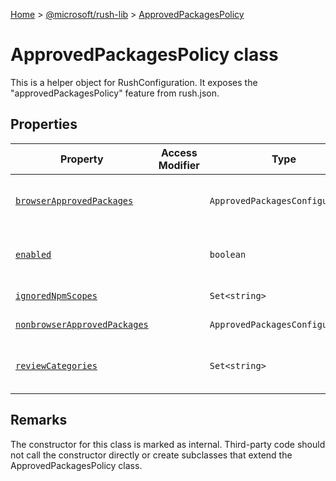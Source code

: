 [Home](./index) &gt; [@microsoft/rush-lib](./rush-lib.md) &gt; [ApprovedPackagesPolicy](./rush-lib.approvedpackagespolicy.md)

# ApprovedPackagesPolicy class

This is a helper object for RushConfiguration. It exposes the "approvedPackagesPolicy" feature from rush.json.

## Properties

|  Property | Access Modifier | Type | Description |
|  --- | --- | --- | --- |
|  [`browserApprovedPackages`](./rush-lib.approvedpackagespolicy.browserapprovedpackages.md) |  | `ApprovedPackagesConfiguration` | Packages approved for usage in a web browser. This is the stricter of the two types, so by default all new packages are added to this file. |
|  [`enabled`](./rush-lib.approvedpackagespolicy.enabled.md) |  | `boolean` | Whether the feature is enabled. The feature is enabled if the "approvedPackagesPolicy" field is assigned in rush.json. |
|  [`ignoredNpmScopes`](./rush-lib.approvedpackagespolicy.ignorednpmscopes.md) |  | `Set<string>` | A list of NPM package scopes that will be excluded from review (e.g. "@types") |
|  [`nonbrowserApprovedPackages`](./rush-lib.approvedpackagespolicy.nonbrowserapprovedpackages.md) |  | `ApprovedPackagesConfiguration` | Packages approved for usage everywhere \*except\* in a web browser. |
|  [`reviewCategories`](./rush-lib.approvedpackagespolicy.reviewcategories.md) |  | `Set<string>` | A list of category names that are valid for usage as the RushConfigurationProject.reviewCategory field. This array will never be undefined. |

## Remarks

The constructor for this class is marked as internal. Third-party code should not call the constructor directly or create subclasses that extend the ApprovedPackagesPolicy class.

